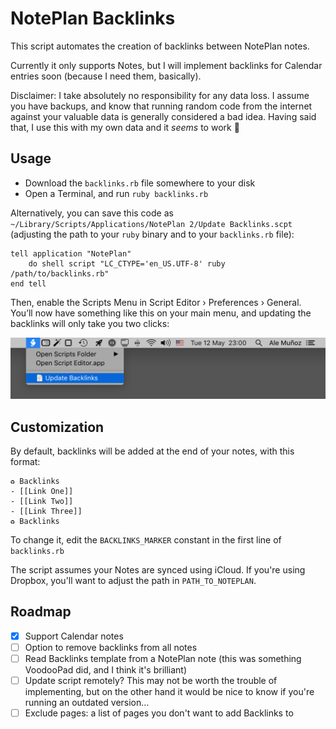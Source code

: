 # NotePlan Backlinks

This script automates the creation of backlinks between NotePlan notes.

Currently it only supports Notes, but I will implement backlinks for Calendar entries soon (because I need them, basically).

Disclaimer: I take absolutely no responsibility for any data loss. I assume you have backups, and know that running random code from the internet against your valuable data is generally considered a bad idea. Having said that, I use this with my own data and it _seems_ to work 🤞

## Usage

- Download the `backlinks.rb` file somewhere to your disk
- Open a Terminal, and run `ruby backlinks.rb`

Alternatively, you can save this code as `~/Library/Scripts/Applications/NotePlan 2/Update Backlinks.scpt` (adjusting the path to your `ruby` binary and to your `backlinks.rb` file):

```applescript
tell application "NotePlan"
	do shell script "LC_CTYPE='en_US.UTF-8' ruby /path/to/backlinks.rb"
end tell
```

Then, enable the Scripts Menu in Script Editor › Preferences › General. You’ll now have something like this on your main menu, and updating the backlinks will only take you two clicks:

![](docs/main-menu.png)

## Customization

By default, backlinks will be added at the end of your notes, with this format:

```
♻︎ Backlinks
- [[Link One]]
- [[Link Two]]
- [[Link Three]]
♻︎ Backlinks
```

To change it, edit the `BACKLINKS_MARKER` constant in the first line of `backlinks.rb`

The script assumes your Notes are synced using iCloud. If you're using Dropbox, you'll want to adjust the path in `PATH_TO_NOTEPLAN`.

## Roadmap

- [x] Support Calendar notes
- [ ] Option to remove backlinks from all notes
- [ ] Read Backlinks template from a NotePlan note (this was something VoodooPad did, and I think it's brilliant)
- [ ] Update script remotely? This may not be worth the trouble of implementing, but on the other hand it would be nice to know if you're running an outdated version…
- [ ] Exclude pages: a list of pages you don't want to add Backlinks to

